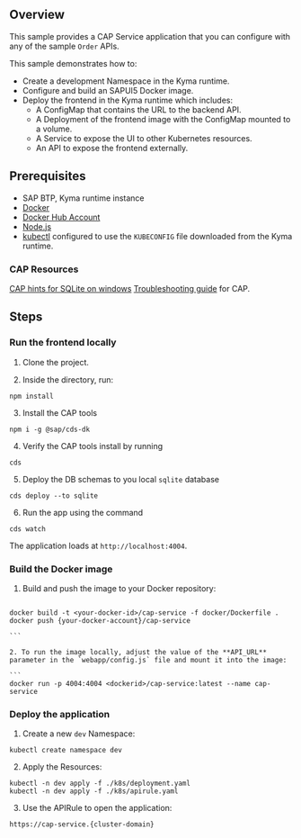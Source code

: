 ## Overview

This sample provides a CAP Service application that you can configure with any of the sample `Order` APIs.

This sample demonstrates how to:

- Create a development Namespace in the Kyma runtime.
- Configure and build an SAPUI5 Docker image.
- Deploy the frontend in the Kyma runtime which includes:
  - A ConfigMap that contains the URL to the backend API.
  - A Deployment of the frontend image with the ConfigMap mounted to a volume.
  - A Service to expose the UI to other Kubernetes resources.
  - An API to expose the frontend externally.

## Prerequisites

- SAP BTP, Kyma runtime instance
- [Docker](https://www.docker.com/)
- [Docker Hub Account](https://hub.docker.com/signup)
- [Node.js](https://nodejs.org/en/)
- [kubectl](https://kubernetes.io/docs/tasks/tools/install-kubectl/) configured to use the `KUBECONFIG` file downloaded from the Kyma runtime.

### CAP Resources

[CAP hints for SQLite on windows](https://cap.cloud.sap/docs/resources/troubleshooting#how-do-i-install-sqlite-on-windows)
[Troubleshooting guide](https://cap.cloud.sap/docs/resources/troubleshooting#npm-installation) for CAP.

## Steps

### Run the frontend locally

1. Clone the project.

2. Inside the directory, run:

```
npm install
```

3. Install the CAP tools

```Shell/Bash
npm i -g @sap/cds-dk
```

4. Verify the CAP tools install by running

```Shell/Bash
cds
```

5. Deploy the DB schemas to you local `sqlite` database

```Shell/Bash
cds deploy --to sqlite
```

6. Run the app using the command

```Shell/Bash
cds watch
```

The application loads at `http://localhost:4004`.

### Build the Docker image

1. Build and push the image to your Docker repository:

````

docker build -t <your-docker-id>/cap-service -f docker/Dockerfile .
docker push {your-docker-account}/cap-service

```

2. To run the image locally, adjust the value of the **API_URL** parameter in the `webapp/config.js` file and mount it into the image:

```
docker run -p 4004:4004 <dockerid>/cap-service:latest --name cap-service
````

### Deploy the application

1. Create a new `dev` Namespace:

```shell script
kubectl create namespace dev
```

2. Apply the Resources:

```shell script
kubectl -n dev apply -f ./k8s/deployment.yaml
kubectl -n dev apply -f ./k8s/apirule.yaml
```

3. Use the APIRule to open the application:

```
https://cap-service.{cluster-domain}
```

```

```
